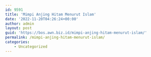 ```yaml
---
id: 9591
title: 'Mimpi Anjing Hitam Menurut Islam'
date: '2022-11-20T04:26:24+00:00'
author: admin
layout: post
guid: 'https://bos.awn.biz.id/mimpi-anjing-hitam-menurut-islam/'
permalink: /mimpi-anjing-hitam-menurut-islam/
categories:
    - Uncategorized
---
```


